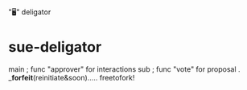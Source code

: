 "🖥️" deligator
# sue-deligator
main ; func "approver" for interactions
sub ; func "vote" for proposal .
_______________forfeit______________(reinitiate&soon).....
freetofork!
